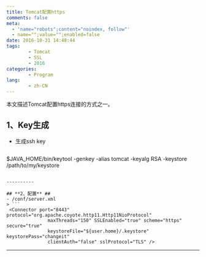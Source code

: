```yaml
---
title: Tomcat配置https
comments: false
meta:
  - 'name="robots";content="noindex, follow"'
  - name="";value="";enabled=false
date: 2016-10-31 14:48:44
tags:
        - Tomcat
        - SSL
        - 2016
categories:
        - Program
lang:
        - zh-CN
---
```

本文描述Tomcat配置https连接的方式之一。

<!-- more -->

## **1、Key生成** ##
- 生成ssh key
> ```
$JAVA_HOME/bin/keytool -genkey -alias tomcat -keyalg RSA -keystore /path/to/my/keystore
```

----------

## **2、配置** ##
- /conf/server.xml
> ```
 <Connector port="8443" protocol="org.apache.coyote.http11.Http11NioProtocol"
               maxThreads="150" SSLEnabled="true" scheme="https" secure="true"
               keystoreFile="${user.home}/.keystore" keystorePass="changeit"
               clientAuth="false" sslProtocol="TLS" />
```


----------
